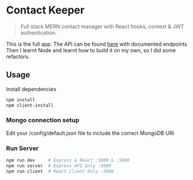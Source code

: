 # Contact Keeper

> Full stack MERN contact manager with React hooks, context & JWT authentication.

This is the full app. The API can be found [here](https://github.com/bradtraversy/contact_keeper_api) with documented endpoints<br>
Then I learnt Node and learnt how to build it on my own, so I did some refactors.

## Usage

Install dependencies

```bash
npm install
npm client-install
```

### Mongo connection setup

Edit your /config/default.json file to include the correct MongoDB URI

### Run Server

```bash
npm run dev     # Express & React :3000 & :5000
npm run server  # Express API Only :5000
npm run client  # React Client Only :3000
```
